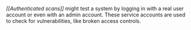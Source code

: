 _[[Authenticated scans]]_ might test a system by logging in with a real user account or even with an admin account. These service accounts are used to check for vulnerabilities, like broken access controls.